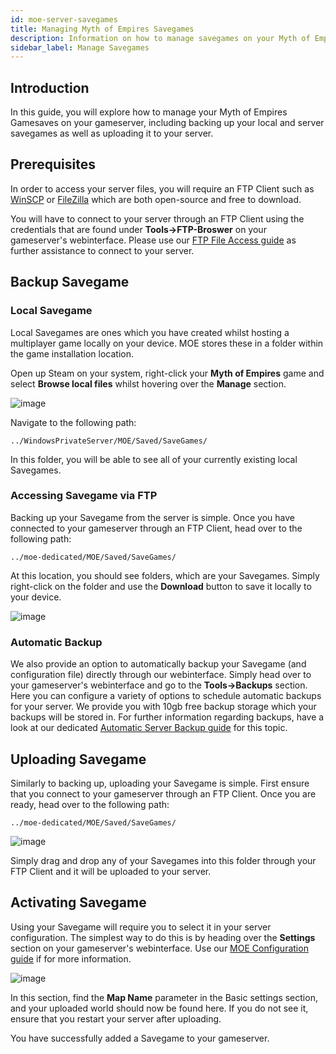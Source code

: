 ```yaml
---
id: moe-server-savegames
title: Managing Myth of Empires Savegames
description: Information on how to manage savegames on your Myth of Empires server from ZAP-Hosting - ZAP-Hosting.com Documentation
sidebar_label: Manage Savegames
---
```


## Introduction

In this guide, you will explore how to manage your Myth of Empires Gamesaves on your gameserver, including backing up your local and server savegames as well as uploading it to your server.

## Prerequisites

In order to access your server files, you will require an FTP Client such as [WinSCP](https://winscp.net/eng/index.php) or [FileZilla](https://filezilla-project.org/) which are both open-source and free to download.

You will have to connect to your server through an FTP Client using the credentials that are found under **Tools->FTP-Broswer** on your gameserver's webinterface. Please use our [FTP File Access guide](https://zap-hosting.com/guides/docs/gameserver-ftpaccess) as further assistance to connect to your server.

## Backup Savegame

### Local Savegame

Local Savegames are ones which you have created whilst hosting a multiplayer game locally on your device. MOE stores these in a folder within the game installation location.

Open up Steam on your system, right-click your **Myth of Empires** game and select **Browse local files** whilst hovering over the **Manage** section.

![image](https://screensaver01.zap-hosting.com/index.php/s/Cmj325wLSWgNGif/preview)

Navigate to the following path:
```
../WindowsPrivateServer/MOE/Saved/SaveGames/
```

In this folder, you will be able to see all of your currently existing local Savegames.

### Accessing Savegame via FTP

Backing up your Savegame from the server is simple. Once you have connected to your gameserver through an FTP Client, head over to the following path:
```
../moe-dedicated/MOE/Saved/SaveGames/
```

At this location, you should see folders, which are your Savegames. Simply right-click on the folder and use the **Download** button to save it locally to your device.

![image](https://screensaver01.zap-hosting.com/index.php/s/3yN723tY8eiBb2w/preview)

### Automatic Backup

We also provide an option to automatically backup your Savegame (and configuration file) directly through our webinterface. Simply head over to your gameserver's webinterface and go to the **Tools->Backups** section. Here you can configure a variety of options to schedule automatic backups for your server. We provide you with 10gb free backup storage which your backups will be stored in. For further information regarding backups, have a look at our dedicated [Automatic Server Backup guide](gameserver-backups.md) for this topic.

## Uploading Savegame

Similarly to backing up, uploading your Savegame is simple. First ensure that you connect to your gameserver through an FTP Client. Once you are ready, head over to the following path:
```
../moe-dedicated/MOE/Saved/SaveGames/
```

![image](https://screensaver01.zap-hosting.com/index.php/s/KLD26KTYZYpfoqP/preview)

Simply drag and drop any of your Savegames into this folder through your FTP Client and it will be uploaded to your server.

## Activating Savegame

Using your Savegame will require you to select it in your server configuration. The simplest way to do this is by heading over the **Settings** section on your gameserver's webinterface. Use our [MOE Configuration guide](moe-configuration.md) if for more information.

![image](https://github.com/zaphosting/docs/assets/42719082/5e65fc4a-45ec-4696-8170-e7c6384dac8d)

In this section, find the **Map Name** parameter in the Basic settings section, and your uploaded world should now be found here. If you do not see it, ensure that you restart your server after uploading.

You have successfully added a Savegame to your gameserver.